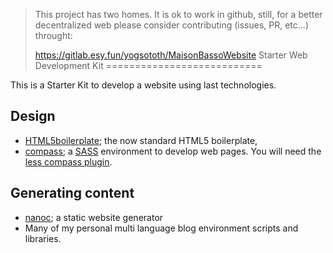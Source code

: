 > This project has two homes.
> It is ok to work in github, still, for a better decentralized web
> please consider contributing (issues, PR, etc...) throught:
>
> https://gitlab.esy.fun/yogsototh/MaisonBassoWebsite
Starter Web Development Kit
===========================

This is a Starter Kit to develop a website using last technologies.

## Design

* [HTML5boilerplate](http://html5boilerplate.com); the now standard HTML5 boilerplate,
* [compass](http://compass-style.org); a [SASS](http://sass-lang.com) environment to develop web pages.
  You will need the [less compass plugin](http://github.com/willhw/compass-less-plugin). 

## Generating content

* [nanoc](http://nanoc.stoneship.org); a static website generator
* Many of my personal multi language blog environment scripts and libraries.
